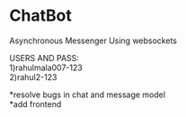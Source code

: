 # ChatBot
Asynchronous Messenger Using websockets

USERS AND PASS:  
1)rahulmala007-123  
2)rahul2-123  

*resolve bugs in chat and message model  
*add frontend 
